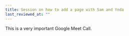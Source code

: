 ```yaml
---
title: Session on how to add a page with Sam and Ynda
last_reviewed_at: ""
---
```

This is a very important Google Meet Call.
